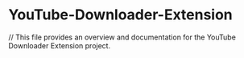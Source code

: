 # YouTube-Downloader-Extension

// This file provides an overview and documentation for the YouTube Downloader Extension project.
